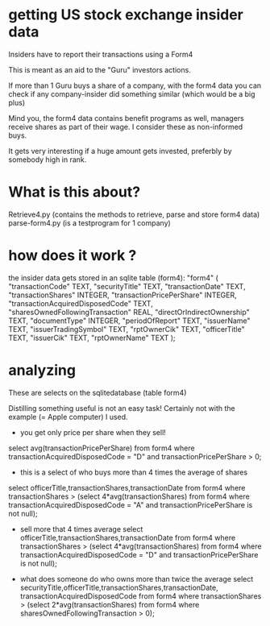 # getting US stock exchange insider data

Insiders have to report their transactions using a Form4 

This is meant as an aid to the "Guru" investors actions.

If more than 1 Guru buys a share of a company, with the form4 data you can check if any company-insider did something similar (which would be a big plus)

Mind you, the form4 data contains benefit programs as well, managers receive shares as part of their wage. I consider these as non-informed buys.

It gets very interesting if a huge amount gets invested, preferbly by somebody high in rank.

# What is this about?

Retrieve4.py (contains the methods to retrieve, parse and store form4 data)
parse-form4.py (is a testprogram for 1 company)


# how does it work ?

the insider data gets stored in an sqlite table (form4):
 "form4" (
"transactionCode"  TEXT,
"securityTitle"  TEXT,
"transactionDate"  TEXT,
"transactionShares"  INTEGER,
"transactionPricePerShare"  INTEGER,
"transactionAcquiredDisposedCode"  TEXT,
"sharesOwnedFollowingTransaction"  REAL,
"directOrIndirectOwnership"  TEXT,
"documentType"  INTEGER,
"periodOfReport"  TEXT,
"issuerName"  TEXT,
"issuerTradingSymbol"  TEXT,
"rptOwnerCik"  TEXT,
"officerTitle"  TEXT,
"issuerCik"  TEXT,
"rptOwnerName"  TEXT
);

# analyzing

These are selects on the sqlitedatabase (table form4)

Distilling something useful is not an easy task!
Certainly not with the example (= Apple computer) I used.



- you get only price per share when they sell!


select avg(transactionPricePerShare) from form4 where transactionAcquiredDisposedCode = "D" and transactionPricePerShare > 0;


- this is a select of who buys more than 4 times the average of shares

select officerTitle,transactionShares,transactionDate from form4 where transactionShares > (select 4*avg(transactionShares) from form4 where transactionAcquiredDisposedCode = "A" and transactionPricePerShare is not null);

- sell more that 4 times average
select officerTitle,transactionShares,transactionDate from form4 where transactionShares > (select 4*avg(transactionShares) from form4 where transactionAcquiredDisposedCode = "D" and transactionPricePerShare is not null);

- what does someone do who owns more than twice the average
select securityTitle,officerTitle,transactionShares,transactionDate, transactionAcquiredDisposedCode from form4 where transactionShares > (select 2*avg(transactionShares) from form4 where sharesOwnedFollowingTransaction > 0);









